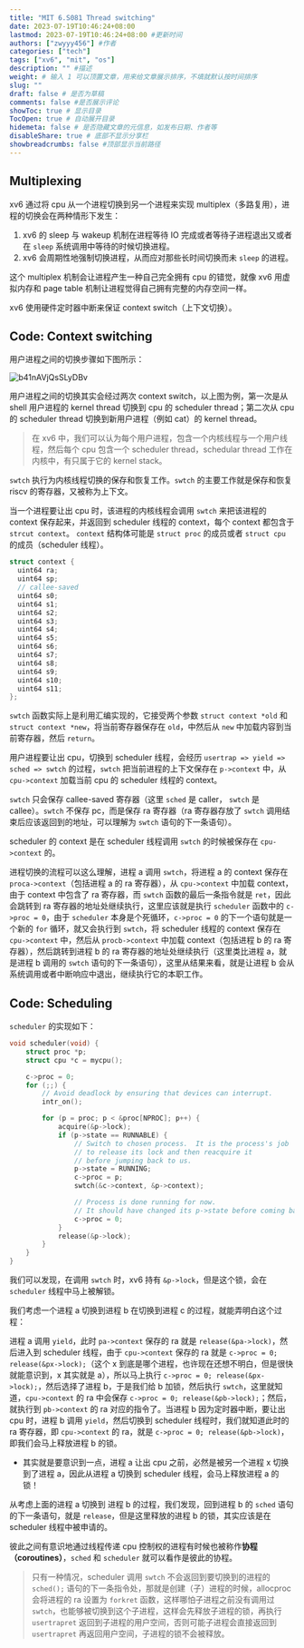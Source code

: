 ```yaml
---
title: "MIT 6.S081 Thread switching"
date: 2023-07-19T10:46:24+08:00
lastmod: 2023-07-19T10:46:24+08:00 #更新时间
authors: ["zwyyy456"] #作者
categories: ["tech"]
tags: ["xv6", "mit", "os"]
description: "" #描述
weight: # 输入 1 可以顶置文章，用来给文章展示排序，不填就默认按时间排序
slug: ""
draft: false # 是否为草稿
comments: false #是否展示评论
showToc: true # 显示目录
TocOpen: true # 自动展开目录
hidemeta: false # 是否隐藏文章的元信息，如发布日期、作者等
disableShare: true # 底部不显示分享栏
showbreadcrumbs: false #顶部显示当前路径
---
```

## Multiplexing

xv6 通过将 cpu 从一个进程切换到另一个进程来实现 multiplex（多路复用），进程的切换会在两种情形下发生：

1. xv6 的 sleep 与 wakeup 机制在进程等待 IO 完成或者等待子进程退出又或者在 `sleep` 系统调用中等待的时候切换进程。
2. xv6 会周期性地强制切换进程，从而应对那些长时间切换而未 `sleep` 的进程。

这个 multiplex 机制会让进程产生一种自己完全拥有 cpu 的错觉，就像 xv6 用虚拟内存和 page table 机制让进程觉得自己拥有完整的内存空间一样。

xv6 使用硬件定时器中断来保证 context switch（上下文切换）。

## Code: Context switching

用户进程之间的切换步骤如下图所示：

![b41nAVjQsSLyDBv](https://pic-upyun.zwyyy456.tech/smms/2023-12-26-065912.png)

用户进程之间的切换其实会经过两次 context switch，以上图为例，第一次是从 shell 用户进程的 kernel thread 切换到 cpu 的 scheduler thread；第二次从 cpu 的 scheduler thread 切换到新用户进程（例如 cat）的 kernel thread。

> 在 xv6 中，我们可以认为每个用户进程，包含一个内核线程与一个用户线程，然后每个 cpu 包含一个 scheduler thread，schedular thread 工作在内核中，有只属于它的 kernel stack。

`swtch` 执行为内核线程切换的保存和恢复工作。`swtch` 的主要工作就是保存和恢复 riscv 的寄存器，又被称为上下文。

当一个进程要让出 cpu 时，该进程的内核线程会调用 `swtch` 来把该进程的 context 保存起来，并返回到 scheduler 线程的 context，每个 context 都包含于 `strcut context`。 `context` 结构体可能是 `struct proc` 的成员或者 `struct cpu` 的成员（scheduler 线程）。

```c
struct context {
  uint64 ra;
  uint64 sp;
  // callee-saved
  uint64 s0;
  uint64 s1;
  uint64 s2;
  uint64 s3;
  uint64 s4;
  uint64 s5;
  uint64 s6;
  uint64 s7;
  uint64 s8;
  uint64 s9;
  uint64 s10;
  uint64 s11;
};
```

`swtch` 函数实际上是利用汇编实现的，它接受两个参数 `struct context *old` 和 `struct context *new`，将当前寄存器保存在 `old`，中然后从 `new` 中加载内容到当前寄存器，然后 `return`。

用户进程要让出 cpu，切换到 scheduler 线程，会经历 `usertrap => yield => sched => swtch` 的过程，`swtch` 把当前进程的上下文保存在 `p->context` 中，从 `cpu->context` 加载当前 cpu 的 scheduler 线程的 context。

`swtch` 只会保存 callee-saved 寄存器（这里 `sched` 是 caller， `swtch` 是 callee）。`swtch` 不保存 pc，而是保存 ra 寄存器（ra 寄存器存放了 `swtch` 调用结束后应该返回到的地址，可以理解为 `swtch` 语句的下一条语句）。

scheduler 的 context 是在 scheduler 线程调用 `swtch` 的时候被保存在 `cpu->context` 的。

进程切换的流程可以这么理解，进程 a 调用 `swtch`，将进程 a 的 context 保存在 `proca->context`（包括进程 a 的 ra 寄存器），从 `cpu->context` 中加载 context，由于 context 中包含了 ra 寄存器，而 `swtch` 函数的最后一条指令就是 `ret`，因此会跳转到 ra 寄存器的地址处继续执行，这里应该就是执行 `scheduler` 函数中的 `c->proc = 0`，由于 `scheduler` 本身是个死循环，`c->proc = 0` 的下一个语句就是一个新的 `for` 循环，就又会执行到 `swtch`，将 scheduler 线程的 context 保存在 `cpu->context` 中，然后从 `procb->context` 中加载 context（包括进程 b 的 ra 寄存器），然后跳转到进程 b 的 ra 寄存器的地址处继续执行（这里类比进程 a，就是进程 b 调用的 `swtch` 语句的下一条语句），这里从结果来看，就是让进程 b 会从系统调用或者中断响应中退出，继续执行它的本职工作。

## Code: Scheduling

`scheduler` 的实现如下：

```c
void scheduler(void) {
    struct proc *p;
    struct cpu *c = mycpu();

    c->proc = 0;
    for (;;) {
        // Avoid deadlock by ensuring that devices can interrupt.
        intr_on();

        for (p = proc; p < &proc[NPROC]; p++) {
            acquire(&p->lock);
            if (p->state == RUNNABLE) {
                // Switch to chosen process.  It is the process's job
                // to release its lock and then reacquire it
                // before jumping back to us.
                p->state = RUNNING;
                c->proc = p;
                swtch(&c->context, &p->context);

                // Process is done running for now.
                // It should have changed its p->state before coming back.
                c->proc = 0;
            }
            release(&p->lock);
        }
    }
}
```

我们可以发现，在调用 `swtch` 时，xv6 持有 `&p->lock`，但是这个锁，会在 `scheduler` 线程中马上被解锁。

我们考虑一个进程 a 切换到进程 b 在切换到进程 c 的过程，就能弄明白这个过程：

进程 a 调用 `yield`，此时 `pa->context` 保存的 ra 就是 `release(&pa->lock)`，然后进入到 scheduler 线程，由于 `cpu->context` 保存的 ra 就是 `c->proc = 0; release(&px->lock);`（这个 x 到底是哪个进程，也许现在还想不明白，但是很快就能意识到，x 其实就是 a），所以马上执行 `c->proc = 0; release(&px->lock);`，然后选择了进程 b，于是我们给 b 加锁，然后执行 `swtch`，这里就知道，`cpu->context` 的 ra 中会保存 `c->proc = 0; release(&pb->lock);`；然后，就执行到 `pb->context` 的 ra 对应的指令了。当进程 b 因为定时器中断，要让出 cpu 时，进程 b 调用 `yield`，然后切换到 scheduler 线程时，我们就知道此时的 ra 寄存器，即 `cpu->context` 的 ra，就是 `c->proc = 0; release(&pb->lock)`，即我们会马上释放进程 b 的锁。

- 其实就是要意识到一点，进程 a 让出 cpu 之前，必然是被另一个进程 x 切换到了进程 a，因此从进程 a 切换到 scheduler 线程，会马上释放进程 a 的锁！

从考虑上面的进程 a 切换到 进程 b 的过程，我们发现，回到进程 b 的 `sched` 语句的下一条语句，就是 `release`，但是这里释放的进程 b 的锁，其实应该是在 scheduler 线程中被申请的。

彼此之间有意识地通过线程传递 cpu 控制权的进程有时候也被称作**协程（coroutines）**，`sched` 和 `scheduler` 就可以看作是彼此的协程。

> 只有一种情况，scheduler 调用 `swtch` 不会返回到要切换到的进程的 `sched();` 语句的下一条指令处，那就是创建（子）进程的时候，allocproc 会将进程的 ra 设置为 `forkret` 函数，这样哪怕子进程之前没有调用过 `swtch`，也能够被切换到这个子进程，这样会先释放子进程的锁，再执行 `usertrapret` 返回到子进程的用户空间，否则可能子进程会直接返回到 `usertrapret` 再返回用户空间，子进程的锁不会被释放。